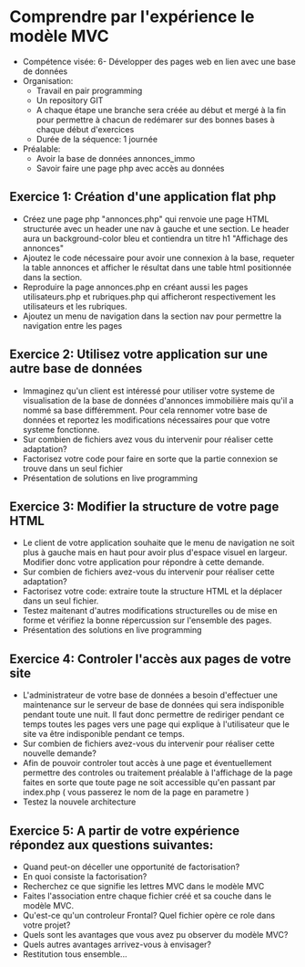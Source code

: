 # Comprendre par l'expérience le modèle MVC
* Compétence visée: 6- Développer des pages web en lien avec une base de données
* Organisation:
  * Travail en pair programming
  * Un repository GIT
  * A chaque étape une branche sera créée au début et mergé à la fin pour permettre à chacun de redémarer sur des bonnes bases à chaque début d'exercices
  * Durée de la séquence: 1 journée
* Préalable:
  * Avoir la base de données annonces_immo
  * Savoir faire une page php avec accès au données

## Exercice 1: Création d'une application flat php
  * Créez une page php "annonces.php" qui renvoie une page HTML structurée avec un header une nav à gauche et une section. Le header aura un background-color bleu et contiendra un titre h1 "Affichage des annonces"
  * Ajoutez le code nécessaire pour avoir une connexion à la base, requeter la table annonces et afficher le résultat dans une table html positionnée dans la section.
  * Reproduire la page annonces.php en créant aussi les pages utilisateurs.php et rubriques.php qui afficheront respectivement les utilisateurs et les rubriques.
  * Ajoutez un menu de navigation dans la section nav pour permettre la navigation entre les pages

## Exercice 2: Utilisez votre application sur une autre base de données
  * Immaginez qu'un client est intéressé pour utiliser votre systeme de visualisation de la base de données d'annonces immobilière mais qu'il a nommé sa base différemment. Pour cela rennomer votre base de données et reportez les modifications nécessaires pour que votre systeme fonctionne.
  * Sur combien de fichiers avez vous du intervenir pour réaliser cette adaptation?
  * Factorisez votre code pour faire en sorte que la partie connexion se trouve dans un seul fichier
  * Présentation de solutions en live programming

## Exercice 3: Modifier la structure de votre page HTML
  * Le client de votre application souhaite que le menu de navigation ne soit plus à gauche mais en haut pour avoir plus d'espace visuel en largeur. Modifier donc votre application pour répondre à cette demande.
  * Sur combien de fichiers avez-vous du intervenir pour réaliser cette adaptation?
  * Factorisez votre code: extraire toute la structure HTML et la déplacer dans un seul fichier.
  * Testez maitenant d'autres modifications structurelles ou de mise en forme et vérifiez la bonne répercussion sur l'ensemble des pages.
  * Présentation des solutions en live programming

## Exercice 4: Controler l'accès aux pages de votre site
  * L'administrateur de votre base de données a besoin d'effectuer une maintenance sur le serveur de base de données qui sera indisponible pendant toute une nuit. Il faut donc permettre de rediriger pendant ce temps toutes les pages vers une page qui explique à l'utilisateur que le site va être indisponible pendant ce temps.
  * Sur combien de fichiers avez-vous du intervenir pour réaliser cette nouvelle demande?
  * Afin de pouvoir controler tout accès à une page et éventuellement permettre des controles ou traitement préalable à l'affichage de la page faites en sorte que toute page ne soit accessible qu'en passant par index.php ( vous passerez le nom de la page en parametre )
  * Testez la nouvele architecture

## Exercice 5: A partir de votre expérience répondez aux questions suivantes:
  * Quand peut-on déceller une opportunité de factorisation?
  * En quoi consiste la factorisation?
  * Recherchez ce que signifie les lettres MVC dans le modèle MVC
  * Faites l'association entre chaque fichier créé et sa couche dans le modèle MVC.
  * Qu'est-ce qu'un controleur Frontal? Quel fichier opère ce role dans votre projet?
  * Quels sont les avantages que vous avez pu observer du modèle MVC?
  * Quels autres avantages arrivez-vous à envisager?
  * Restitution tous ensemble...
